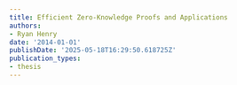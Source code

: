 ```yaml
---
title: Efficient Zero-Knowledge Proofs and Applications
authors:
- Ryan Henry
date: '2014-01-01'
publishDate: '2025-05-18T16:29:50.618725Z'
publication_types:
- thesis
---
```

